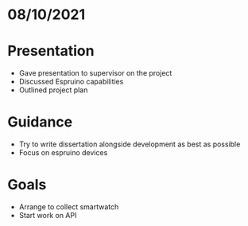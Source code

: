 # 08/10/2021 #
# Presentation
- Gave presentation to supervisor on the project
- Discussed Espruino capabilities
- Outlined project plan

# Guidance #
- Try to write dissertation alongside development as best as possible
- Focus on espruino devices 

# Goals #
- Arrange to collect smartwatch
- Start work on API




